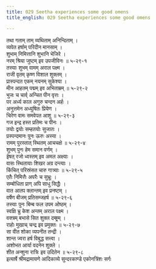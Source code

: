 ```yaml
---
title: 029 Seetha experiences some good omens
title_english: 029 Seetha experiences some good omens

---
```


<div class="audioEmbed"  caption="श्रीराम-हरिसीताराममूर्ति-घनपाठिभ्यां वचनम्" src="https://archive.org/download/Ramayana-recitation-Sriram-harisItArAmamUrti-Ghanapaati-v2/Kanda_5/Kanda_5_SK-029-Seetha_experiences_some_good_omens.mp3"></div>

तथा गताम् ताम् व्यथिताम् अनिन्दिताम् ।  
व्यपेत हर्षाम् परिदीन मानसाम् ।  
शुभाम् निमित्तानि शुभानि भेजिरे ।  
नरम् श्रिया जुष्टम् इव उपजीविनः ॥ ५-२९-१  
तस्याः शुभम् वामम् अराल पक्ष्म ।  
राजी वृतम् कृष्ण विशाल शुक्लम् ।  
प्रास्पन्दत एकम् नयनम् सुकेश्या ।  
मीन आहतम् पद्मम् इव अभिताम्रम् ॥ ५-२९-२  
भुजः च चार्व् अन्चित पीन वृत्तः ।  
पर अर्ध्य काल अगुरु चन्दन अर्हः ।  
अनुत्तमेन अध्युषितः प्रियेण ।  
चिरेण वामः समवेपत आशु ॥ ५-२९-३  
गज इन्द्र हस्त प्रतिमः च पीनः ।  
तयोः द्वयोः सम्हतयोः सुजातः ।  
प्रस्पन्दमानः पुनः ऊरुः अस्या ।  
रामम् पुरस्तात् स्थितम् आचचक्षे ॥ ५-२९-४  
शुभम् पुनः हेम समान वर्णम् ।  
ईषत् रजो ध्वस्तम् इव अमल अक्ष्याः ।  
वासः स्थितायाः शिखर अग्र दन्त्याः ।  
किंचित् परिस्रंसत चारु गात्र्याः ॥ ५-२९-५  
एतैः निमित्तैः अपरैः च सुभ्रूः ।  
सम्बोधिता प्राग् अपि साधु सिद्धैः ।  
वात आतप क्लान्तम् इव प्रनष्टम् ।  
वर्षेण बीजम् प्रतिसम्जहर्ष ॥ ५-२९-६  
तस्याः पुनः बिम्ब फल उपम ओष्ठम् ।  
स्वक्षि भ्रु केश अन्तम् अराल पक्ष्म ।  
वक्त्रम् बभासे सित शुक्ल दम्ष्ट्रम् ।  
राहोः मुखाच् चन्द्र इव प्रमुक्तः ॥ ५-२९-७  
सा वीत शोका व्यपनीत तन्द्री ।  
शान्त ज्वरा हर्ष विबुद्ध सत्त्वा ।  
अशोभत आर्या वदनेन शुक्ले ।  
शीत अन्शुना रात्रिः इव उदितेन ॥ ५-२९-८  
इत्यार्षे श्रीमद्रामायणे आदिकाव्ये सुन्दरकाण्डे एकोनत्रिंशः सर्गः